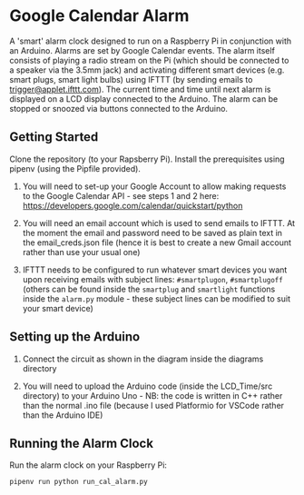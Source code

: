 # Google Calendar Alarm

A 'smart' alarm clock designed to run on a Raspberry Pi in conjunction with an Arduino. Alarms are set by Google Calendar events. The alarm itself consists of playing a radio stream on the Pi (which should be connected to a speaker via the 3.5mm jack) and activating different smart devices (e.g. smart plugs, smart light bulbs) using IFTTT (by sending emails to trigger@applet.ifttt.com). The current time and time until next alarm is displayed on a LCD display connected to the Arduino. The alarm can be stopped or snoozed via buttons connected to the Arduino.

## Getting Started

Clone the repository (to your Rapsberry Pi). Install the prerequisites using pipenv (using the Pipfile provided).

1) You will need to set-up your Google Account to allow making requests to the Google Calendar API - see steps 1 and 2 here: https://developers.google.com/calendar/quickstart/python

2) You will need an email account which is used to send emails to IFTTT. At the moment the email and password need to be saved as plain text in the email_creds.json file (hence it is best to create a new Gmail account rather than use your usual one)

3) IFTTT needs to be configured to run whatever smart devices you want upon receiving emails with subject lines:
`#smartplugon`, `#smartplugoff` (others can be found inside the `smartplug` and `smartlight` functions inside the `alarm.py` module - these subject lines can be modified to suit your smart device)

## Setting up the Arduino

1) Connect the circuit as shown in the diagram inside the diagrams directory

2) You will need to upload the Arduino code (inside the LCD_Time/src directory) to your Arduino Uno - NB: the code is written in C++ rather than the normal .ino file (because I used Platformio for VSCode rather than the Arduino IDE)

## Running the Alarm Clock

Run the alarm clock on your Raspberry Pi:
```
pipenv run python run_cal_alarm.py
```
